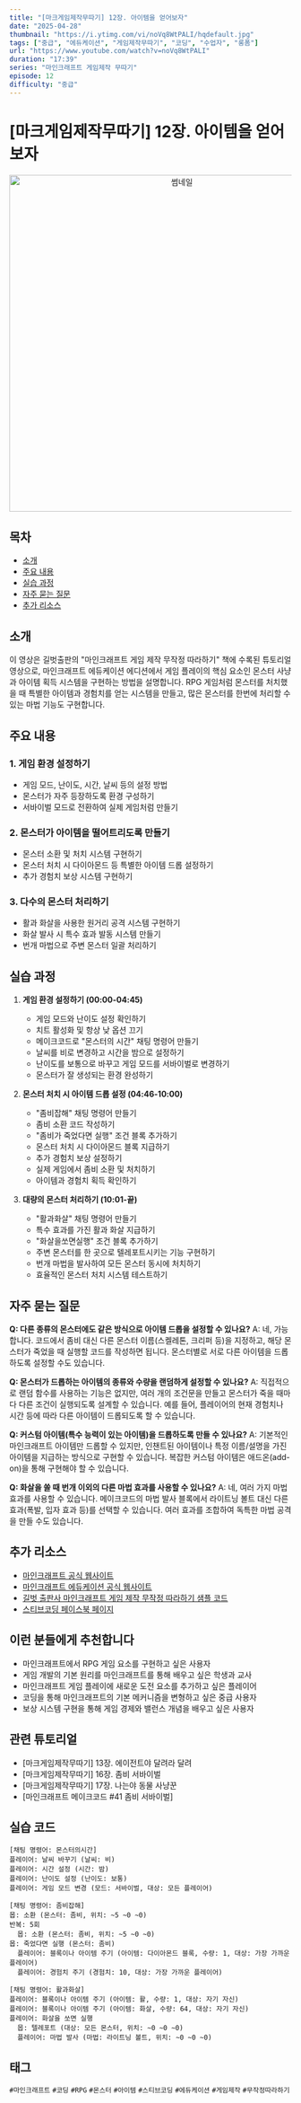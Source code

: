 ```yaml
---
title: "[마크게임제작무따기] 12장. 아이템을 얻어보자"
date: "2025-04-28"
thumbnail: "https://i.ytimg.com/vi/noVq8WtPALI/hqdefault.jpg"
tags: ["중급", "에듀케이션", "게임제작무따기", "코딩", "수업자", "롱폼"]
url: "https://www.youtube.com/watch?v=noVq8WtPALI"
duration: "17:39"
series: "마인크래프트 게임제작 무따기"
episode: 12
difficulty: "중급"
---
```


# [마크게임제작무따기] 12장. 아이템을 얻어보자

<div align="center">
<img src="https://i.ytimg.com/vi/noVq8WtPALI/hqdefault.jpg" alt="썸네일" width="600"/>
</div>

## 목차
- [소개](#소개)
- [주요 내용](#주요-내용)
- [실습 과정](#실습-과정)
- [자주 묻는 질문](#자주-묻는-질문)
- [추가 리소스](#추가-리소스)

## 소개
이 영상은 길벗출판의 "마인크래프트 게임 제작 무작정 따라하기" 책에 수록된 튜토리얼 영상으로, 마인크래프트 에듀케이션 에디션에서 게임 플레이의 핵심 요소인 몬스터 사냥과 아이템 획득 시스템을 구현하는 방법을 설명합니다. RPG 게임처럼 몬스터를 처치했을 때 특별한 아이템과 경험치를 얻는 시스템을 만들고, 많은 몬스터를 한번에 처리할 수 있는 마법 기능도 구현합니다.

## 주요 내용

### 1. 게임 환경 설정하기
- 게임 모드, 난이도, 시간, 날씨 등의 설정 방법
- 몬스터가 자주 등장하도록 환경 구성하기
- 서바이벌 모드로 전환하여 실제 게임처럼 만들기

### 2. 몬스터가 아이템을 떨어트리도록 만들기
- 몬스터 소환 및 처치 시스템 구현하기
- 몬스터 처치 시 다이아몬드 등 특별한 아이템 드롭 설정하기
- 추가 경험치 보상 시스템 구현하기

### 3. 다수의 몬스터 처리하기
- 활과 화살을 사용한 원거리 공격 시스템 구현하기
- 화살 발사 시 특수 효과 발동 시스템 만들기
- 번개 마법으로 주변 몬스터 일괄 처리하기

## 실습 과정

1. **게임 환경 설정하기 (00:00-04:45)**
   - 게임 모드와 난이도 설정 확인하기
   - 치트 활성화 및 항상 낮 옵션 끄기
   - 메이크코드로 "몬스터의 시간" 채팅 명령어 만들기
   - 날씨를 비로 변경하고 시간을 밤으로 설정하기
   - 난이도를 보통으로 바꾸고 게임 모드를 서바이벌로 변경하기
   - 몬스터가 잘 생성되는 환경 완성하기

2. **몬스터 처치 시 아이템 드롭 설정 (04:46-10:00)**
   - "좀비잡해" 채팅 명령어 만들기
   - 좀비 소환 코드 작성하기
   - "좀비가 죽었다면 실행" 조건 블록 추가하기
   - 몬스터 처치 시 다이아몬드 블록 지급하기
   - 추가 경험치 보상 설정하기
   - 실제 게임에서 좀비 소환 및 처치하기
   - 아이템과 경험치 획득 확인하기

3. **대량의 몬스터 처리하기 (10:01-끝)**
   - "활과화살" 채팅 명령어 만들기
   - 특수 효과를 가진 활과 화살 지급하기
   - "화살을쏘면실행" 조건 블록 추가하기
   - 주변 몬스터를 한 곳으로 텔레포트시키는 기능 구현하기
   - 번개 마법을 발사하여 모든 몬스터 동시에 처치하기
   - 효율적인 몬스터 처치 시스템 테스트하기

## 자주 묻는 질문

**Q: 다른 종류의 몬스터에도 같은 방식으로 아이템 드롭을 설정할 수 있나요?**
A: 네, 가능합니다. 코드에서 좀비 대신 다른 몬스터 이름(스켈레톤, 크리퍼 등)을 지정하고, 해당 몬스터가 죽었을 때 실행할 코드를 작성하면 됩니다. 몬스터별로 서로 다른 아이템을 드롭하도록 설정할 수도 있습니다.

**Q: 몬스터가 드롭하는 아이템의 종류와 수량을 랜덤하게 설정할 수 있나요?**
A: 직접적으로 랜덤 함수를 사용하는 기능은 없지만, 여러 개의 조건문을 만들고 몬스터가 죽을 때마다 다른 조건이 실행되도록 설계할 수 있습니다. 예를 들어, 플레이어의 현재 경험치나 시간 등에 따라 다른 아이템이 드롭되도록 할 수 있습니다.

**Q: 커스텀 아이템(특수 능력이 있는 아이템)을 드롭하도록 만들 수 있나요?**
A: 기본적인 마인크래프트 아이템만 드롭할 수 있지만, 인챈트된 아이템이나 특정 이름/설명을 가진 아이템을 지급하는 방식으로 구현할 수 있습니다. 복잡한 커스텀 아이템은 애드온(add-on)을 통해 구현해야 할 수 있습니다.

**Q: 화살을 쏠 때 번개 이외의 다른 마법 효과를 사용할 수 있나요?**
A: 네, 여러 가지 마법 효과를 사용할 수 있습니다. 메이크코드의 마법 발사 블록에서 라이트닝 볼트 대신 다른 효과(폭발, 입자 효과 등)를 선택할 수 있습니다. 여러 효과를 조합하여 독특한 마법 공격을 만들 수도 있습니다.

## 추가 리소스
- [마인크래프트 공식 웹사이트](https://www.minecraft.net/)
- [마인크래프트 에듀케이션 공식 웹사이트](https://education.minecraft.net/)
- [길벗 출판사 마인크래프트 게임 제작 무작정 따라하기 샘플 코드](https://www.gilbut.co.kr/)
- [스티브코딩 페이스북 페이지](https://www.facebook.com/stvcoding/)

## 이런 분들에게 추천합니다
- 마인크래프트에서 RPG 게임 요소를 구현하고 싶은 사용자
- 게임 개발의 기본 원리를 마인크래프트를 통해 배우고 싶은 학생과 교사
- 마인크래프트 게임 플레이에 새로운 도전 요소를 추가하고 싶은 플레이어
- 코딩을 통해 마인크래프트의 기본 메커니즘을 변형하고 싶은 중급 사용자
- 보상 시스템 구현을 통해 게임 경제와 밸런스 개념을 배우고 싶은 사용자

## 관련 튜토리얼
- [마크게임제작무따기] 13장. 에이전트야 달려라 달려
- [마크게임제작무따기] 16장. 좀비 서바이벌
- [마크게임제작무따기] 17장. 나는야 동물 사냥꾼
- [마인크래프트 메이크코드 #41 좀비 서바이벌]

## 실습 코드
```
[채팅 명령어: 몬스터의시간]
플레이어: 날씨 바꾸기 (날씨: 비)
플레이어: 시간 설정 (시간: 밤)
플레이어: 난이도 설정 (난이도: 보통)
플레이어: 게임 모드 변경 (모드: 서바이벌, 대상: 모든 플레이어)

[채팅 명령어: 좀비잡해]
몹: 소환 (몬스터: 좀비, 위치: ~5 ~0 ~0)
반복: 5회
  몹: 소환 (몬스터: 좀비, 위치: ~5 ~0 ~0)
몹: 죽었다면 실행 (몬스터: 좀비)
  플레이어: 블록이나 아이템 주기 (아이템: 다이아몬드 블록, 수량: 1, 대상: 가장 가까운 플레이어)
  플레이어: 경험치 주기 (경험치: 10, 대상: 가장 가까운 플레이어)

[채팅 명령어: 활과화살]
플레이어: 블록이나 아이템 주기 (아이템: 활, 수량: 1, 대상: 자기 자신)
플레이어: 블록이나 아이템 주기 (아이템: 화살, 수량: 64, 대상: 자기 자신)
플레이어: 화살을 쏘면 실행
  몹: 텔레포트 (대상: 모든 몬스터, 위치: ~0 ~0 ~0)
  플레이어: 마법 발사 (마법: 라이트닝 볼트, 위치: ~0 ~0 ~0)
```

## 태그
`#마인크래프트` `#코딩` `#RPG` `#몬스터` `#아이템` `#스티브코딩` `#에듀케이션` `#게임제작` `#무작정따라하기`